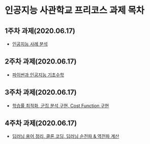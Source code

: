 # 인공지능 사관학교 프리코스 과제 목차

## 1주차 과제(2020.06.17)

 * [인공지능 사례 분석](https://github.com/SD-LEE/AI/blob/master/1%EC%A3%BC%EC%B0%A8%20%EA%B3%BC%EC%A0%9C.ipynb)
 
## 2주차 과제(2020.06.17)

 * [파이썬과 인공지능 기초수학](https://github.com/SD-LEE/AI/blob/master/2%E1%84%8C%E1%85%AE%E1%84%8E%E1%85%A1%E1%84%80%E1%85%AA%E1%84%8C%E1%85%A6.ipynb)
 
## 3주차 과제(2020.06.17)

 * [학습률 최적화, 군집 분석 구현, Cost Function 구현](https://github.com/SD-LEE/AI/blob/master/3%EC%A3%BC%EC%B0%A8_%EA%B3%BC%EC%A0%9C.ipynb)
 
## 4주차 과제(2020.06.17)

 * [딥러닝 용어 정리, 클론 코딩, 딥러닝 순전파 & 역전파 계산 ](https://github.com/SD-LEE/AI/blob/master/4%EC%A3%BC%EC%B0%A8_%EA%B3%BC%EC%A0%9C.ipynb)
